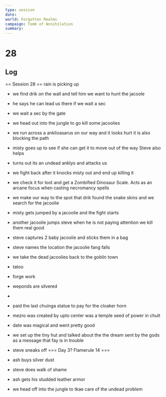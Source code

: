 ```yaml
---
type: session
date:
world: Forgotten Realms
campaign: Tomb of Annihilation
summary:
---
```


# 28

## Log
== Session 28 ==
rain is picking up
* we find drik on the wall and tell him we want to hunt the jacoole 
* he says he can lead us there if we wait a sec
*  we wait a sec by the gate
*  we head out into the jungle to go kill some jacoolies
* we run across a anklioasarus on our way and it looks hurt it is also blocking the path 
* misty goes up to see if she can get it to move out of the way Steve also helps
* turns out its an undead anklyo and attacks us 
* we fight back after it knocks misty out and end up killing it
* we check it for loot and get a 
  Zombified Dinosaur Scale. Acts as an arcane focus when casting necromancy spells
* we make our way to the spot that drik found the snake skins and we search for the jacoolie 
* misty gets jumped by a jacoolie and the fight starts
* another jacoolie jumps steve when he is not paying attention 
we kill them real good 
* steve captures 2 baby jacoolie and sticks them in a bag 
* steve names the location the jacoolie fang falls 
* we take the dead jacoolies back to the goblin town 
* tatoo
* forge work 
* weponds are silvered 

*
* paid the last chuinga statue to pay for the cloaker horn 
* mezro was created by upto 
center was a temple 
seed of power in chult
* date was magical and went pretty good 
* we set up the tiny hut and talked about the the dream
  sent by the gods as a message that fay is in trouble 
* steve sneaks off 
=== Day 3? Flamerule 14 ===
* ash buys silver dust
* steve does walk of shame
* ash gets his studded leather armor 
* we head off into the jungle to tkae care of the undead problem
